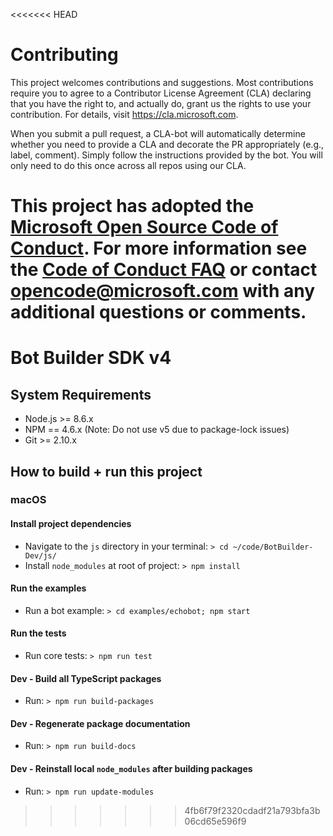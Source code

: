 <<<<<<< HEAD

# Contributing

This project welcomes contributions and suggestions.  Most contributions require you to agree to a
Contributor License Agreement (CLA) declaring that you have the right to, and actually do, grant us
the rights to use your contribution. For details, visit https://cla.microsoft.com.

When you submit a pull request, a CLA-bot will automatically determine whether you need to provide
a CLA and decorate the PR appropriately (e.g., label, comment). Simply follow the instructions
provided by the bot. You will only need to do this once across all repos using our CLA.

This project has adopted the [Microsoft Open Source Code of Conduct](https://opensource.microsoft.com/codeofconduct/).
For more information see the [Code of Conduct FAQ](https://opensource.microsoft.com/codeofconduct/faq/) or
contact [opencode@microsoft.com](mailto:opencode@microsoft.com) with any additional questions or comments.
=======
# Bot Builder SDK v4

## System Requirements
- Node.js >= 8.6.x
- NPM == 4.6.x (Note: Do not use v5 due to package-lock issues)
- Git >= 2.10.x

## How to build + run this project

### macOS
#### Install project dependencies
- Navigate to the `js` directory in your terminal: `> cd ~/code/BotBuilder-Dev/js/`
- Install `node_modules` at root of project: `> npm install`
   
#### Run the examples
- Run a bot example: `> cd examples/echobot; npm start`
   
#### Run the tests
- Run core tests: `> npm run test`

#### Dev - Build all TypeScript packages
- Run: `> npm run build-packages`

#### Dev - Regenerate package documentation
- Run: `> npm run build-docs`

#### Dev - Reinstall local `node_modules` after building packages
- Run: `> npm run update-modules`
>>>>>>> 4fb6f79f2320cdadf21a793bfa3b06cd65e596f9

